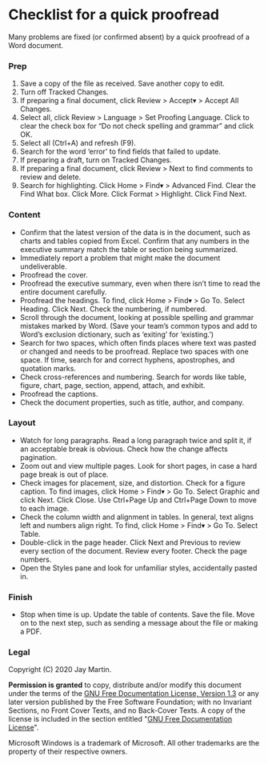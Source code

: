 # Checklist for a quick proofread

Many problems are fixed (or confirmed absent) by a quick proofread of a Word document.

### Prep

1. Save a copy of the file as received. Save another copy to edit. 
2. Turn off Tracked Changes. 
3. If preparing a final document, click Review > Accept&#9662; > Accept All Changes. 
4. Select all, click Review > Language > Set Proofing Language. Click to clear the 
check box for “Do not check spelling and grammar” and click OK. 
5. Select all (Ctrl+A) and refresh (F9). 
6. Search for the word ‘error’ to find fields that failed to update. 
7. If preparing a draft, turn on Tracked Changes.
8. If preparing a final document, click Review > Next to find comments to review and delete. 
9. Search for highlighting. Click Home > Find&#9662; > Advanced Find. Clear the Find What box. 
Click More. Click Format > Highlight. Click Find Next. 

### Content

- Confirm that the latest version of the data is in the document, such as 
charts and tables copied from Excel. Confirm that any numbers in the 
executive summary match the table or section being summarized. 
- Immediately report a problem that might make the document undeliverable. 
- Proofread the cover. 
- Proofread the executive summary, even when there isn’t time to read the 
entire document carefully. 
- Proofread the headings. To find, click Home > Find&#9662; > Go To. Select Heading. Click Next. 
Check the numbering, if numbered.
- Scroll through the document, looking at possible spelling and grammar mistakes marked by Word.
(Save your team’s common typos and add to Word’s exclusion dictionary, such as ‘exiting’ for ‘existing.’) 
- Search for two spaces, which often finds places where text was pasted or 
changed and needs to be proofread. Replace two spaces with one space. 
If time, search for and correct hyphens, apostrophes, and quotation marks.
- Check cross-references and numbering. Search for words like table, figure, 
chart, page, section, append, attach, and exhibit. 
- Proofread the captions. 
- Check the document properties, such as title, author, and company. 

### Layout

- Watch for long paragraphs. Read a long paragraph twice and split it, if an 
acceptable break is obvious. Check how the change affects pagination. 
- Zoom out and view multiple pages. Look for short pages, in case a hard 
page break is out of place. 
- Check images for placement, size, and distortion. Check for a figure caption. 
To find images, click Home > Find&#9662; > Go To. Select Graphic and click Next. 
Click Close. Use Ctrl+Page Up and Ctrl+Page Down to move to each image. 
- Check the column width and alignment in tables. In general, text aligns left
and numbers align right. To find, click Home > Find&#9662; > Go To. Select Table. 
- Double-click in the page header. Click Next and Previous to review every 
section of the document. Review every footer. Check the page numbers. 
- Open the Styles pane and look for unfamiliar styles, accidentally pasted in. 

### Finish

- Stop when time is up. Update the table of contents. Save the file. Move on 
to the next step, such as sending a message about the file or making a PDF.

### Legal

Copyright (C) 2020 Jay Martin. 

**Permission is granted** to copy, distribute and/or modify this document
under the terms of the [GNU Free Documentation License, Version 1.3](https://www.gnu.org/licenses/fdl-1.3.txt)
or any later version published by the Free Software Foundation; 
with no Invariant Sections, no Front Cover Texts, and no Back-Cover Texts.
A copy of the license is included in the section entitled "[GNU Free Documentation License](fdl-1.3.md)".

Microsoft Windows is a trademark of Microsoft. All other trademarks are the property of their respective owners. 

<!--- --->
